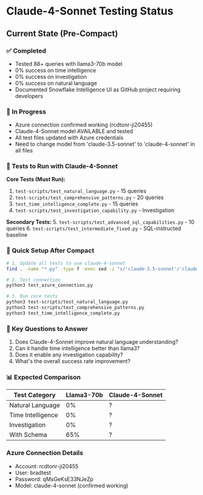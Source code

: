 # Claude-4-Sonnet Testing Status

## Current State (Pre-Compact)

### ✅ Completed
- Tested 88+ queries with llama3-70b model
- 0% success on time intelligence  
- 0% success on investigation
- 0% success on natural language
- Documented Snowflake Intelligence UI as GitHub project requiring developers

### 🔄 In Progress  
- Azure connection confirmed working (rcdtonr-ji20455)
- Claude-4-Sonnet model AVAILABLE and tested
- All test files updated with Azure credentials
- Need to change model from 'claude-3.5-sonnet' to 'claude-4-sonnet' in all files

### 📝 Tests to Run with Claude-4-Sonnet

**Core Tests (Must Run):**
1. `test-scripts/test_natural_language.py` - 15 queries
2. `test-scripts/test_comprehensive_patterns.py` - 20 queries  
3. `test_time_intelligence_complete.py` - 15 queries
4. `test-scripts/test_investigation_capability.py` - Investigation

**Secondary Tests:**
5. `test-scripts/test_advanced_sql_capabilities.py` - 10 queries
6. `test-scripts/test_intermediate_fixed.py` - SQL-instructed baseline

### 🔧 Quick Setup After Compact

```bash
# 1. Update all tests to use claude-4-sonnet
find . -name "*.py" -type f -exec sed -i "s/'claude-3.5-sonnet'/'claude-4-sonnet'/g" {} \;

# 2. Test connection
python3 test_azure_connection.py

# 3. Run core tests
python3 test-scripts/test_natural_language.py
python3 test-scripts/test_comprehensive_patterns.py
python3 test_time_intelligence_complete.py
```

### 🎯 Key Questions to Answer
1. Does Claude-4-Sonnet improve natural language understanding?
2. Can it handle time intelligence better than llama3?
3. Does it enable any investigation capability?
4. What's the overall success rate improvement?

### 📊 Expected Comparison
| Test Category | Llama3-70b | Claude-4-Sonnet | 
|--------------|------------|-----------------|
| Natural Language | 0% | ? |
| Time Intelligence | 0% | ? |
| Investigation | 0% | ? |
| With Schema | 65% | ? |

### Azure Connection Details
- Account: rcdtonr-ji20455
- User: bradtest  
- Password: qMsGeKsE33NJeZp
- Model: claude-4-sonnet (confirmed working)